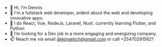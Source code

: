 - 👋 Hi, I’m Dennis
- 👀 I'm a fullstack web developer, ardent about the web and developing innovative apps.
- 🌱 I do React, Vue, NodeJs, Laravel, Nuxt. currently learning Flutter, and Python
- 💞️ I’m looking for a Dev job in a more engaging and energizing company.
- 📫 Reach me via email dekingetich@gmail.com or call +254702915621

<!---
dennohdee/dennohdee is a ✨ special ✨ repository because its `README.md` (this file) appears on your GitHub profile.
You can click the Preview link to take a look at your changes.
--->
